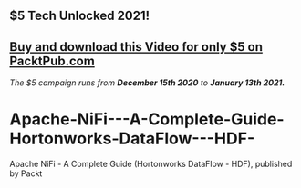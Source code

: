 ## $5 Tech Unlocked 2021!
[Buy and download this Video for only $5 on PacktPub.com](https://www.packtpub.com/product/apache-nifi-a-complete-guide-hortonworks-dataflow-hdf-video/9781839217739)
-----
*The $5 campaign         runs from __December 15th 2020__ to __January 13th 2021.__*

# Apache-NiFi---A-Complete-Guide-Hortonworks-DataFlow---HDF-
Apache NiFi - A Complete Guide (Hortonworks DataFlow - HDF), published by Packt
